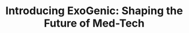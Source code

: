 ---
title: "Introducing ExoGenic: Shaping the Future of Med-Tech"
overview:
  - introduction: " Healthcare is evolving faster than ever. From robotic surgery to AI-powered diagnostics. Technology is transforming how we approach medicine. Yet, despite these breakthroughs , millions of people worldwide still face barriers to quality care, whether due to high costs, lack of accessibility, or the slow pace of adoption."
content:
  - blockId: 1
    paragraph: "At ExoGenic, we believe that innovation must bridge this gap. We do not just innovate , we commercialize. Too often, promising research projects remain confined to labs. Our mission is to bring the academic researches into market, ensuring breakthroughs translate into accessible medical technologies. We design and deliver innovative medical technologies that are not only cutting-edge, but also accessible and impactful."
  - blockID: 2
    title: "The Challenge We See"
    paragraph: "In Sri Lanka alone, over 32000 amputees face significant barriers to rehabilitation. Advanced prosthetic device exist, but they are prohibitively expensive, often costing LKR 35 million, where low-cost alternatives lack durability and functionality. On top of this, international products often come with limited local service and no coverage under public health programs. This creates a cycle where medical technology often falls into two extremes. On one side, ground breaking innovations remain trapped in labs, too expensive or complex to reach those who need them most. On the other, existing solutions fail to adapt to real-world challenges faced by patients, caregivers, and healthcare providers. This gap between and innovation and accessibility inspired the creation of Exogenic."
  - blockId: 3
    bulletExplainerWithTitle:
      title: "At Exogenic, we bring together"
      bulletPointsWithDesc:
      - title: "Engineering precision"
        description: "Where every product we design is rooted in rigorous research, ensuring reliability, safety, and clinical relevance"
      - title: "Human-centred design"
        description: "Where patients and caregivers aren't an afterthought, they are starting point of our process."
      - title: "Scalable solutions"
        description: "Where innovation means little if it cannot reach the people who need it."
      - title: "Affordability"
        description: "Where we focus on affordability and accessibility as core design principles. Our approach ensures that from concept to clinical application, each step is guided by the same principal impact."
  - blockId: 4
    title: "What are We Working On?"
    paragraph: "We are currently developing Project Dexios myoelectric signal-controlled prosthetic arm. This is not just a technical experiment, it is a solution designed to address more critical issues in health care such as accessibility and high cost. By starting small and focusing on real-world problems, we aim to build a strong foundation for scaling ExoGenic into a global leader in accessible med-tech. "
  - blockId: 5
    paragraph: "ExoGenic blog is more than just updates, it’s window into our journey. Here, we'll share insights from our research and development, new knowledge and technology news, stories of collaboration with healthcare professionals, patients, and partners, and reflections on the challenges and breakthroughs of ExoGenic. This blog is a platform for open dialogue, where innovation meets real-world impact."
  - blockId: 6
    title: ""
    paragraph: "The advancement of  the future of med-tech requires collaboration, creativity, and a shared commitment to making a difference. At ExoGenic, we are proud to contribute to that future, and we invite you to join us this journey. Follow our updates, share your feedback, and if our mission resonates with you, reach out. Together we can shape a world where advanced medical technologies are within reach of everyone."
---